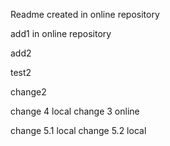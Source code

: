 Readme created in online repository  

add1 in online repository  

add2  

test2

change2

change 4 local
change 3 online

change 5.1 local
change 5.2 local
